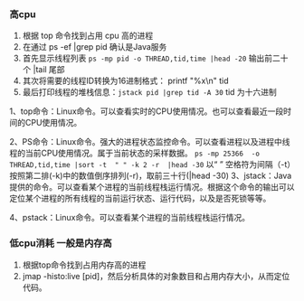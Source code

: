 ### 高cpu 
1. 根据 top 命令找到占用 cpu 高的进程
2. 在通过 ps -ef |grep pid 确认是Java服务
3. 首先显示线程列表 `ps -mp pid -o THREAD,tid,time |head -20` 输出前二十个  |tail 尾部 
4. 其次将需要的线程ID转换为16进制格式： printf "%x\n" tid
5. 最后打印线程的堆栈信息：`jstack pid |grep tid -A 30` tid 为十六进制

1、top命令：Linux命令。可以查看实时的CPU使用情况。也可以查看最近一段时间的CPU使用情况。

2、PS命令：Linux命令。强大的进程状态监控命令。可以查看进程以及进程中线程的当前CPU使用情况。属于当前状态的采样数据。
`ps -mp 25366  -o THREAD,tid,time |sort -t  " " -k 2 -r  |head -30` 以“ ” 空格符为间隔（-t）按照第二排(-k)中的数值倒序排列(-r)，取前三十行(|head -30)
3、jstack：Java提供的命令。可以查看某个进程的当前线程栈运行情况。根据这个命令的输出可以定位某个进程的所有线程的当前运行状态、运行代码，以及是否死锁等等。

4、pstack：Linux命令。可以查看某个进程的当前线程栈运行情况。

### 低cpu消耗 一般是内存高
1. 根据top命令找到占用内存高的进程
2. jmap -histo:live [pid]，然后分析具体的对象数目和占用内存大小，从而定位代码。

